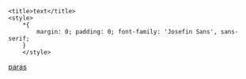 <!DOCTYPE html>
<html lang="en">
<head>
    <meta charset="UTF-8">
    <meta name="viewport" content="width=device-width, initial-scale=1.0">
    <link href="https://fonts.googleapis.com/css2?family=Josefin+Sans&display=swap" rel="stylesheet">
    <link rel="stylesheet" href="https://maxcdn.bootstrapcdn.com/bootstrap/4.5.0/css/bootstrap.min.css">
<script src="https://ajax.googleapis.com/ajax/libs/jquery/3.5.1/jquery.min.js"></script>
<script src="https://cdnjs.cloudflare.com/ajax/libs/popper.js/1.16.0/umd/popper.min.js"></script>

<script src="https://maxcdn.bootstrapcdn.com/bootstrap/4.5.0/js/bootstrap.min.js"></script>
    <title>text</title>
    <style>
        *{
            margin: 0; padding: 0; font-family: 'Josefin Sans', sans-serif;
        }
        </style>
</head>
<body>
  <a href="index.html">paras</a>
</body>
</html>
